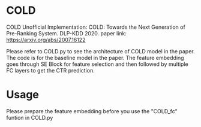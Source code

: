 # COLD
COLD Unofficial Implementation: COLD: Towards the Next Generation of Pre-Ranking System. DLP-KDD 2020.
paper link: https://arxiv.org/abs/2007.16122

Please refer to COLD.py to see the architecture of COLD model in the paper. The code is for the baseline model in the paper. The feature embedding goes through SE Block for feature selection and then followed by multiple FC layers to get the CTR prediction.

# Usage
Please prepare the feature embedding before you use the "COLD_fc" funtion in COLD.py
